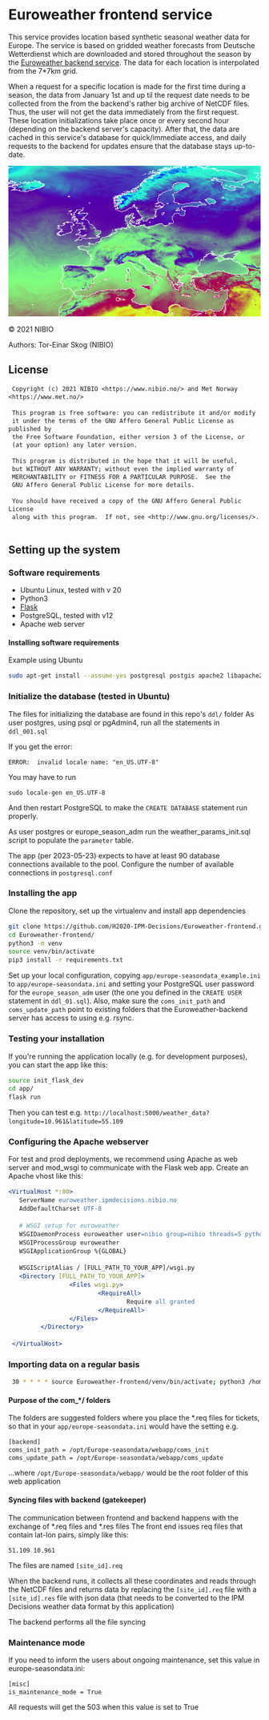 # Euroweather frontend service
This service provides location based synthetic seasonal weather data for Europe. The service is based on gridded weather forecasts from Deutsche Wetterdienst which are downloaded and stored throughout the season by the [Euroweather backend service](https://github.com/H2020-IPM-Decisions/Euroweather-backend). The data for each location is interpolated from the 7*7km grid. 

When a request for a specific location is made for the first time during a season, the data from January 1st and up til the request date needs to be collected from the from the backend's rather big archive of NetCDF files. Thus, the user will not get the data immediately from the first request. These location initializations take place once or every second hour (depending on the backend server's capacity). After that, the data are cached in this service's database for quick/immediate access, and daily requests to the backend for updates ensure that the database stays up-to-date.

![Example temperature map showing the covered area](./map.png "Example temperature map showing the covered area")

&copy; 2021 NIBIO

Authors: Tor-Einar Skog (NIBIO)

## License
```
 Copyright (c) 2021 NIBIO <https://www.nibio.no/> and Met Norway <https://www.met.no/>
 
 This program is free software: you can redistribute it and/or modify
 it under the terms of the GNU Affero General Public License as published by
 the Free Software Foundation, either version 3 of the License, or
 (at your option) any later version.
 
 This program is distributed in the hope that it will be useful,
 but WITHOUT ANY WARRANTY; without even the implied warranty of
 MERCHANTABILITY or FITNESS FOR A PARTICULAR PURPOSE.  See the
 GNU Affero General Public License for more details.
 
 You should have received a copy of the GNU Affero General Public License
 along with this program.  If not, see <http://www.gnu.org/licenses/>.
 
```


## Setting up the system
### Software requirements
* Ubuntu Linux, tested with v 20
* Python3
* [Flask](https://flask.palletsprojects.com/en/2.0.x/)
* PostgreSQL, tested with v12
* Apache web server

#### Installing software requirements
Example using Ubuntu

``` bash
sudo apt-get install --assume-yes postgresql postgis apache2 libapache2-mod-wsgi-py3 python3.8-venv
```
### Initialize the database (tested in Ubuntu)
The files for initializing the database are found in this repo's `ddl/` folder
As user postgres, using psql or pgAdmin4, run all the statements in `ddl_001.sql` 

If you get the error:

```
ERROR:  invalid locale name: "en_US.UTF-8"
```
You may have to run 

```
sudo locale-gen en_US.UTF-8
```
And then restart PostgreSQL to make the `CREATE DATABASE` statement run properly.

As user postgres or europe_season_adm run the weather_params_init.sql script to populate the `parameter` table.

The app (per 2023-05-23) expects to have at least 90 database connections available to the pool. Configure the number of available
connections in `postgresql.conf`

### Installing the app
Clone the repository, set up the virtualenv and install app dependencies

``` bash
git clone https://github.com/H2020-IPM-Decisions/Euroweather-frontend.git
cd Euroweather-frontend/
python3 -m venv
source venv/bin/activate
pip3 install -r requirements.txt
```
Set up your local configuration, copying `app/europe-seasondata_example.ini` to `app/europe-seasondata.ini` and setting your PostgreSQL user password for the `europe_season_adm` user (the one you defined in the `CREATE USER` statement in `ddl_01.sql`). Also, make sure the `coms_init_path` and `coms_update_path` point to existing folders that the Euroweather-backend server has access to using e.g. rsync.

### Testing your installation
If you're running the application locally (e.g. for development purposes), you can start the app like this:

``` bash
source init_flask_dev
cd app/
flask run
```
Then you can test e.g. `http://localhost:5000/weather_data?longitude=10.961&latitude=55.109`

### Configuring the Apache webserver
For test and prod deployments, we recommend using Apache as web server and mod_wsgi to communicate with the Flask web app. Create an Apache vhost like this:

``` apache
<VirtualHost *:80>
   ServerName euroweather.ipmdecisions.nibio.no
   AddDefaultCharset UTF-8
 
   # WSGI setup for euroweather
   WSGIDaemonProcess euroweather user=nibio group=nibio threads=5 python-home=[FULL_PATH_TO_YOUR_VIRTUALENV]venv
   WSGIProcessGroup euroweather
   WSGIApplicationGroup %{GLOBAL}
 
   WSGIScriptAlias / [FULL_PATH_TO_YOUR_APP]/wsgi.py
   <Directory [FULL_PATH_TO_YOUR_APP]>
                 <Files wsgi.py>
                         <RequireAll>
                                 Require all granted
                         </RequireAll>
                 </Files>
         </Directory>
 
 </VirtualHost>

```


### Importing data on a regular basis

```bash
 30 * * * * source Euroweather-frontend/venv/bin/activate; python3 /home/nibio/  Euroweather-frontend/app/batch/import_data.py
```

#### Purpose of the com_*/ folders
The folders are suggested folders where you place the *.req files for tickets, so that in your `app/europe-seasondata.ini` would have the setting e.g.

```
[backend]
coms_init_path = /opt/Europe-seasondata/webapp/coms_init
coms_update_path = /opt/Europe-seasondata/webapp/coms_update
```

...where `/opt/Europe-seasondata/webapp/` would be the root folder of this web application

#### Syncing files with backend (gatekeeper)

The communication between frontend and backend happens with the exchange of *.req files and *.res files
The front end issues req files that contain lat-lon pairs, simply like this:

```
51.109 10.961
```

The files are named `[site_id].req`

When the backend runs, it collects all these coordinates and reads through the NetCDF files and returns data by replacing the `[site_id].req` file with a `[site_id].res`  file with json data (that needs to be converted to the IPM Decisions weather data format by this application)

The backend performs all the file syncing

### Maintenance mode
If you need to inform the users about ongoing maintenance, set this value in europe-seasondata.ini:

```
[misc]
is_maintenance_mode = True
```

All requests will get the 503 when this value is set to True
